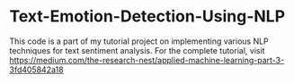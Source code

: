 # Text-Emotion-Detection-Using-NLP

This code is a part of my tutorial project on implementing various NLP techniques for text sentiment analysis. For the complete tutorial, visit https://medium.com/the-research-nest/applied-machine-learning-part-3-3fd405842a18 
